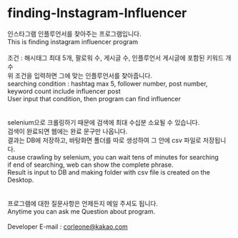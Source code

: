 # finding-Instagram-Influencer
인스타그램 인플루언서를 찾아주는 프로그램입니다.<br>
This is finding instagram influencer program
<br><br>
조건 : 해시태그 최대 5개, 팔로워 수, 게시글 수, 인플루언서 게시글에 포함된 키워드 개수<br>
위 조건을 입력하면 그에 맞는 인플루언서를 찾아줍니다.<br>
searching condition : hashtag max 5, follower number, post number, keyword count include influencer post<br>
User input that condition, then program can find influencer<br>
<br><br>
selenium으로 크롤링하기 때문에 검색에  최대 수십분 소요될 수 있습니다.<br>
검색이 완료되면 웹에는 완료 문구만 나옵니다.<br>
결과는 DB에 저장하고, 바탕화면 폴더를 따로 생성하여 그 안에 csv 파일로 저장됩니다.<br>
cause crawling by selenium, you can wait tens of minutes for searching<br>
if end of searching, web can show the complete phrase.<br>
Result is input to DB and making folder with csv file is created on the Desktop.<br>
<br><br>
프로그램에 대한 질문사항은 언제든지 메일 주셔도 됩니다. <br>
Anytime you can ask me Question about program.<br><br>
Developer E-mail :  corleone@kakao.com
